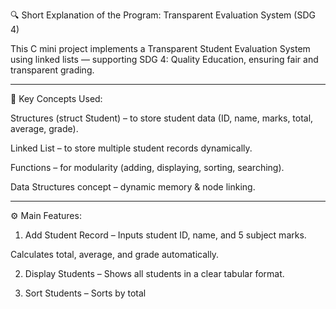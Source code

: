 🔍 Short Explanation of the Program: Transparent Evaluation System (SDG 4)

This C mini project implements a Transparent Student Evaluation System using linked lists — supporting SDG 4: Quality Education, ensuring fair and transparent grading.


---

🧩 Key Concepts Used:

Structures (struct Student) – to store student data (ID, name, marks, total, average, grade).

Linked List – to store multiple student records dynamically.

Functions – for modularity (adding, displaying, sorting, searching).

Data Structures concept – dynamic memory & node linking.



---

⚙️ Main Features:

1. Add Student Record – Inputs student ID, name, and 5 subject marks.

Calculates total, average, and grade automatically.



2. Display Students – Shows all students in a clear tabular format.


3. Sort Students – Sorts by total



